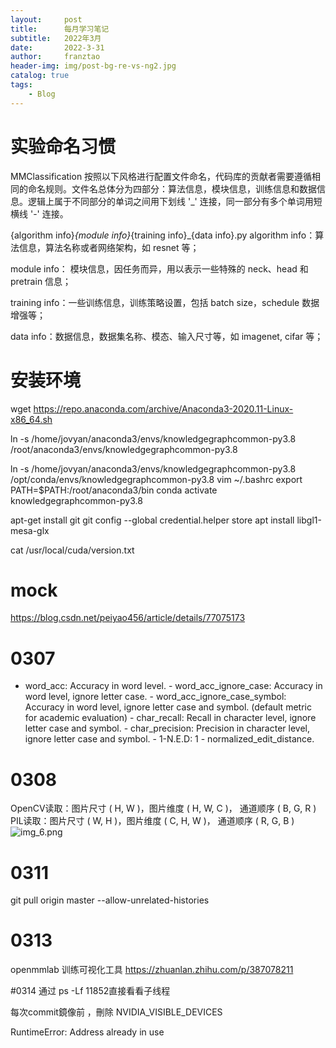 ```yaml
---
layout:     post
title:      每月学习笔记
subtitle:   2022年3月
date:       2022-3-31
author:     franztao
header-img: img/post-bg-re-vs-ng2.jpg
catalog: true
tags:
    - Blog
---
```


# 实验命名习惯
MMClassification 按照以下风格进行配置文件命名，代码库的贡献者需要遵循相同的命名规则。文件名总体分为四部分：算法信息，模块信息，训练信息和数据信息。逻辑上属于不同部分的单词之间用下划线 '_' 连接，同一部分有多个单词用短横线 '-' 连接。

{algorithm info}_{module info}_{training info}_{data info}.py
algorithm info：算法信息，算法名称或者网络架构，如 resnet 等；

module info： 模块信息，因任务而异，用以表示一些特殊的 neck、head 和 pretrain 信息；

training info：一些训练信息，训练策略设置，包括 batch size，schedule 数据增强等；

data info：数据信息，数据集名称、模态、输入尺寸等，如 imagenet, cifar 等；


# 安装环境
wget https://repo.anaconda.com/archive/Anaconda3-2020.11-Linux-x86_64.sh


ln -s   /home/jovyan/anaconda3/envs/knowledgegraphcommon-py3.8 /root/anaconda3/envs/knowledgegraphcommon-py3.8

ln -s   /home/jovyan/anaconda3/envs/knowledgegraphcommon-py3.8  /opt/conda/envs/knowledgegraphcommon-py3.8
vim ~/.bashrc
export PATH=$PATH:/root/anaconda3/bin
conda activate knowledgegraphcommon-py3.8

apt-get install git
git config --global credential.helper store
apt install libgl1-mesa-glx

cat  /usr/local/cuda/version.txt



# mock 
https://blog.csdn.net/peiyao456/article/details/77075173

# 0307
- word_acc: Accuracy in word level.
            - word_acc_ignore_case: Accuracy in word level, ignore letter case.
            - word_acc_ignore_case_symbol: Accuracy in word level, ignore
                letter case and symbol. (default metric for
                academic evaluation)
            - char_recall: Recall in character level, ignore
                letter case and symbol.
            - char_precision: Precision in character level, ignore
                letter case and symbol.
            - 1-N.E.D: 1 - normalized_edit_distance.

# 0308
OpenCV读取：图片尺寸 ( H, W )，图片维度 ( H, W, C )， 通道顺序 ( B, G, R )
PIL读取：图片尺寸 ( W, H )，图片维度 ( C, H, W )， 通道顺序 ( R, G, B )
![img_6.png](2022-03-31-monthly_note_202203.md/img_6.png)

# 0311
git pull origin master --allow-unrelated-histories


# 0313
openmmlab  训练可视化工具
https://zhuanlan.zhihu.com/p/387078211

#0314
通过 ps  -Lf 11852直接看看子线程

每次commit鏡像前 ，刪除  NVIDIA_VISIBLE_DEVICES



RuntimeError: Address already in use